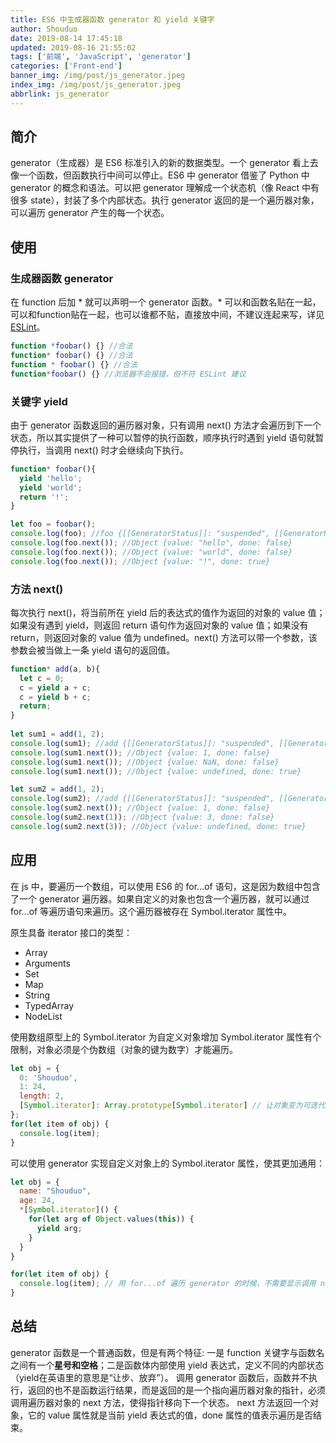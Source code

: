 ```yaml
---
title: ES6 中生成器函数 generator 和 yield 关键字
author: Shouduo
date: 2019-08-14 17:45:18
updated: 2019-08-16 21:55:02
tags: ['前端', 'JavaScript', 'generator']
categories: ['Front-end']
banner_img: /img/post/js_generator.jpeg
index_img: /img/post/js_generator.jpeg
abbrlink: js_generator
---
```


## 简介

generator（生成器）是 ES6 标准引入的新的数据类型。一个 generator 看上去像一个函数，但函数执行中间可以停止。ES6 中 generator 借鉴了 Python 中 generator 的概念和语法。可以把 generator 理解成一个状态机（像 React 中有很多 state），封装了多个内部状态。执行 generator 返回的是一个遍历器对象，可以遍历 generator 产生的每一个状态。

## 使用

### 生成器函数 generator

在 function 后加 \* 就可以声明一个 generator 函数。\* 可以和函数名贴在一起，可以和function贴在一起，也可以谁都不贴，直接放中间，不建议连起来写，详见 [ESLint](https://eslint.org/docs/rules/generator-star-spacing)。

``` javascript
function *foobar() {} //合法
function* foobar() {} //合法
function * foobar() {} //合法
function*foobar() {} //浏览器不会报错，但不符 ESLint 建议
```

### 关键字 yield

由于 generator 函数返回的遍历器对象，只有调用 next() 方法才会遍历到下一个状态，所以其实提供了一种可以暂停的执行函数，顺序执行时遇到 yield 语句就暂停执行，当调用 next() 时才会继续向下执行。

``` javascript
function* foobar(){
  yield 'hello';
  yield 'world';
  return '!';
}

let foo = foobar();
console.log(foo); //foo {[[GeneratorStatus]]: "suspended", [[GeneratorReceiver]]: Window}
console.log(foo.next()); //Object {value: "hello", done: false}
console.log(foo.next()); //Object {value: "world", done: false}
console.log(foo.next()); //Object {value: "!", done: true}
```

### 方法 next()

每次执行 next()，将当前所在 yield 后的表达式的值作为返回的对象的 value 值；如果没有遇到 yield，则返回 return 语句作为返回对象的 value 值；如果没有 return，则返回对象的 value 值为 undefined。next() 方法可以带一个参数，该参数会被当做上一条 yield 语句的返回值。

``` javascript
function* add(a, b){
  let c = 0;
  c = yield a + c;
  c = yield b + c;
  return;
}
 
let sum1 = add(1, 2);
console.log(sum1); //add {[[GeneratorStatus]]: "suspended", [[GeneratorReceiver]]: Window}
console.log(sum1.next()); //Object {value: 1, done: false}
console.log(sum1.next()); //Object {value: NaN, done: false}
console.log(sum1.next()); //Object {value: undefined, done: true}

let sum2 = add(1, 2);
console.log(sum2); //add {[[GeneratorStatus]]: "suspended", [[GeneratorReceiver]]: Window}
console.log(sum2.next()); //Object {value: 1, done: false}
console.log(sum2.next(1)); //Object {value: 3, done: false}
console.log(sum2.next(3)); //Object {value: undefined, done: true}
```

## 应用

在 js 中，要遍历一个数组，可以使用 ES6 的 for...of 语句，这是因为数组中包含了一个 generator 遍历器。如果自定义的对象也包含一个遍历器，就可以通过 for...of 等遍历语句来遍历。这个遍历器被存在 Symbol.iterator 属性中。

原生具备 iterator 接口的类型：

- Array
- Arguments
- Set
- Map
- String
- TypedArray
- NodeList

使用数组原型上的 Symbol.iterator 为自定义对象增加 Symbol.iterator 属性有个限制，对象必须是个伪数组（对象的键为数字）才能遍历。

``` javascript
let obj = {
  0: 'Shouduo',
  1: 24,
  length: 2,
  [Symbol.iterator]: Array.prototype[Symbol.iterator] // 让对象变为可迭代的值，手动加上数组的可迭代方法
};
for(let item of obj) {
  console.log(item);
}
```

可以使用 generator 实现自定义对象上的 Symbol.iterator 属性，使其更加通用：

``` javascript
let obj = {
  name: "Shouduo",
  age: 24,
  *[Symbol.iterator]() {
    for(let arg of Object.values(this)) {
      yield arg;
    }
  }
}

for(let item of obj) {
  console.log(item); // 用 for...of 遍历 generator 的时候，不需要显示调用 next() 方法。
}
```

## 总结

generator 函数是一个普通函数，但是有两个特征: 一是 function 关键字与函数名之间有一个**星号和空格**；二是函数体内部使用 yield 表达式，定义不同的内部状态（yield在英语里的意思是“让步、放弃”）。
调用 generator 函数后，函数并不执行，返回的也不是函数运行结果，而是返回的是一个指向遍历器对象的指针，必须调用遍历器对象的 next 方法，使得指针移向下一个状态。
next 方法返回一个对象，它的 value 属性就是当前 yield 表达式的值，done 属性的值表示遍历是否结束。
